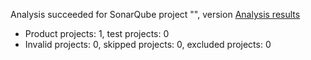 Analysis succeeded for SonarQube project "", version  [Analysis results](http://localhost:9000/dashboard/index/49bf0bc66784a52264d4bf2ffb6decb1c3cc304b)
- Product projects: 1, test projects: 0
- Invalid projects: 0, skipped projects: 0, excluded projects: 0
